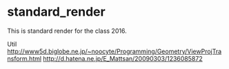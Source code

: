 # standard_render
This is standard render for the class 2016.

Util
http://www5d.biglobe.ne.jp/~noocyte/Programming/Geometry/ViewProjTransform.html
http://d.hatena.ne.jp/E_Mattsan/20090303/1236085872
